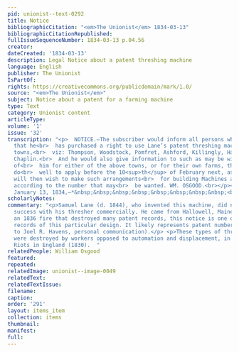 ```yaml
---
pid: unionist--text-0292
title: Notice
bibliographicCitation: "<em>The Unionist</em> 1834-03-13"
bibliographicCitationRepublished: 
fullIssueSequenceNumber: 1834-03-13 p.04.56
creator: 
dateCreated: '1834-03-13'
description: Legal Notice about a patent threshing machine
language: English
publisher: The Unionist
IsPartOf: 
rights: https://creativecommons.org/publicdomain/mark/1.0/
source: "<em>The Unionist</em>"
subject: Notice about a patent for a farming machine
type: Text
category: Unionist content
articleType: 
volume: '1'
issue: '32'
transcription: "<p>  NOTICE.—The subscriber would inform all persons whom it may concern
  that he<br>  has purchased a right to use Lane’s patent threshing machine for seven
  towns,<br>  viz: Thompson, Woodstock, Pomfret, Ashford, Killingly, Hampton, and
  Chaplin.<br>  And he would also give information to such as may be wishing to purchase
  of<br>  him for either of the above towns, or for their own farms, that they will
  do<br>  well to apply before the 10<sup>th</sup> of February next, as the subscriber
  will then wish to make such arrangements<br>  for building Machines as will be necessary,
  according to the number that may<br>  be wanted. WM. OSGOOD.<br></p><p>  Abington,
  January 13, 1834,—*&nbsp;&nbsp;&nbsp;&nbsp;&nbsp;&nbsp;&nbsp;&nbsp;<br>  22<br></p>"
scholarlyNotes: 
commentary: "<p>Samuel Lane (d. 1844), who invented this machine, did not have much
  success with his thresher commercially. He came from Hallowell, Maine. Because of
  an 1836 fire that destroyed many patent records, this notice is one of very few
  records of this particular design. It likely represents patent number 5,185X (thanks
  to Joel R. Havens, personal communication).</p> <p>These types of threshing machines
  were destroyed by workers opposed to automation and displacement, in the famed Swing
  Riots in England (1830).  "
relatedPeople: William Osgood
featured: 
repeated: 
relatedImage: unionist--image-0049
relatedText: 
relatedTextIssue: 
filename: 
caption: 
order: '291'
layout: items_item
collection: items
thumbnail: 
manifest: 
full: 
---
```

